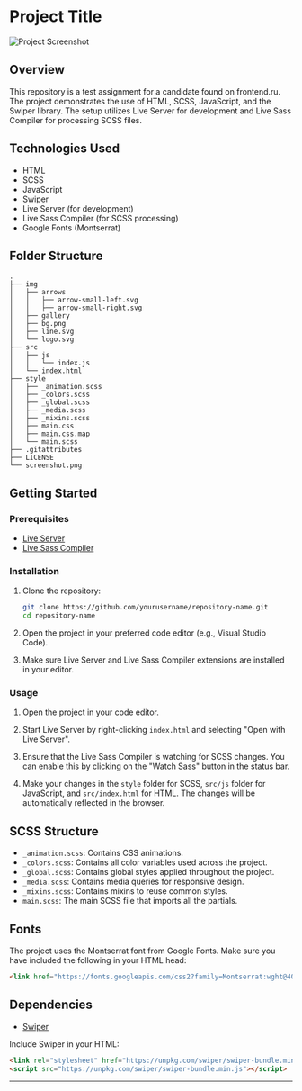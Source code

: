 # Project Title

![Project Screenshot](screenshot.png)

## Overview

This repository is a test assignment for a candidate found on frontend.ru. The project demonstrates the use of HTML, SCSS, JavaScript, and the Swiper library. The setup utilizes Live Server for development and Live Sass Compiler for processing SCSS files.

## Technologies Used

- HTML
- SCSS
- JavaScript
- Swiper
- Live Server (for development)
- Live Sass Compiler (for SCSS processing)
- Google Fonts (Montserrat)

## Folder Structure

```
.
├── img
│   ├── arrows
│   │   ├── arrow-small-left.svg
│   │   ├── arrow-small-right.svg
│   ├── gallery
│   ├── bg.png
│   ├── line.svg
│   └── logo.svg
├── src
│   ├── js
│   │   └── index.js
│   └── index.html
├── style
│   ├── _animation.scss
│   ├── _colors.scss
│   ├── _global.scss
│   ├── _media.scss
│   ├── _mixins.scss
│   ├── main.css
│   ├── main.css.map
│   └── main.scss
├── .gitattributes
├── LICENSE
└── screenshot.png
```

## Getting Started

### Prerequisites

- [Live Server](https://marketplace.visualstudio.com/items?itemName=ritwickdey.LiveServer)
- [Live Sass Compiler](https://marketplace.visualstudio.com/items?itemName=glenn2223.live-sass)

### Installation

1. Clone the repository:
    ```sh
    git clone https://github.com/yourusername/repository-name.git
    cd repository-name
    ```

2. Open the project in your preferred code editor (e.g., Visual Studio Code).

3. Make sure Live Server and Live Sass Compiler extensions are installed in your editor.

### Usage

1. Open the project in your code editor.

2. Start Live Server by right-clicking `index.html` and selecting "Open with Live Server".

3. Ensure that the Live Sass Compiler is watching for SCSS changes. You can enable this by clicking on the "Watch Sass" button in the status bar.

4. Make your changes in the `style` folder for SCSS, `src/js` folder for JavaScript, and `src/index.html` for HTML. The changes will be automatically reflected in the browser.

## SCSS Structure

- `_animation.scss`: Contains CSS animations.
- `_colors.scss`: Contains all color variables used across the project.
- `_global.scss`: Contains global styles applied throughout the project.
- `_media.scss`: Contains media queries for responsive design.
- `_mixins.scss`: Contains mixins to reuse common styles.
- `main.scss`: The main SCSS file that imports all the partials.

## Fonts

The project uses the Montserrat font from Google Fonts. Make sure you have included the following in your HTML head:

```html
<link href="https://fonts.googleapis.com/css2?family=Montserrat:wght@400;700&display=swap" rel="stylesheet">
```

## Dependencies

- [Swiper](https://swiperjs.com/)

Include Swiper in your HTML:

```html
<link rel="stylesheet" href="https://unpkg.com/swiper/swiper-bundle.min.css" />
<script src="https://unpkg.com/swiper/swiper-bundle.min.js"></script>
```

---
